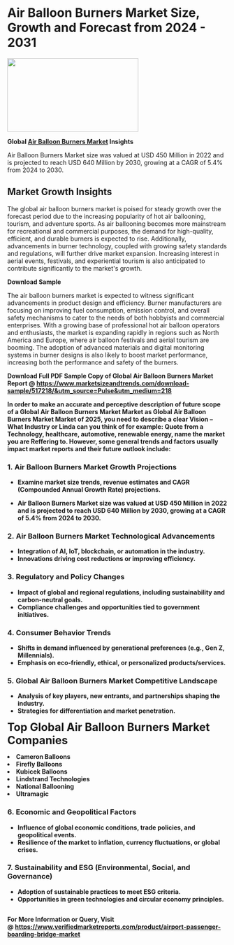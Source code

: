 <H1>Air Balloon Burners Market Size, Growth and Forecast from 2024 - 2031</H1><img class="aligncenter size-medium wp-image-584254" src="https://thirdeyenews.in/wp-content/uploads/2024/09/Global-Market-Research-300x168.jpeg" alt="" width="300" height="168" /><p><strong>Global&nbsp;<a href="https://www.marketsizeandtrends.com/download-sample/517218/&amp;utm_source=Pulse&amp;utm_medium=218">Air Balloon Burners Market</a> Insights</strong></p><p>Air Balloon Burners Market size was valued at USD 450 Million in 2022 and is projected to reach USD 640 Million by 2030, growing at a CAGR of 5.4% from 2024 to 2030.</p><p><h2>Market Growth Insights</h2> <p>The global air balloon burners market is poised for steady growth over the forecast period due to the increasing popularity of hot air ballooning, tourism, and adventure sports. As air ballooning becomes more mainstream for recreational and commercial purposes, the demand for high-quality, efficient, and durable burners is expected to rise. Additionally, advancements in burner technology, coupled with growing safety standards and regulations, will further drive market expansion. Increasing interest in aerial events, festivals, and experiential tourism is also anticipated to contribute significantly to the market's growth.</p> <p><strong>Download Sample</strong></p> <p>The air balloon burners market is expected to witness significant advancements in product design and efficiency. Burner manufacturers are focusing on improving fuel consumption, emission control, and overall safety mechanisms to cater to the needs of both hobbyists and commercial enterprises. With a growing base of professional hot air balloon operators and enthusiasts, the market is expanding rapidly in regions such as North America and Europe, where air balloon festivals and aerial tourism are booming. The adoption of advanced materials and digital monitoring systems in burner designs is also likely to boost market performance, increasing both the performance and safety of the burners.</p> <p><strong></p><p><span class=""><strong>Download Full PDF Sample Copy of Global Air Balloon Burners Market Report</strong> @ <a href="https://www.marketsizeandtrends.com/download-sample/517218/&amp;utm_source=Pulse&amp;utm_medium=218" target="_blank">https://www.marketsizeandtrends.com/download-sample/517218/&amp;utm_source=Pulse&amp;utm_medium=218</a></span></p><p>In order to make an accurate and perceptive description of future scope of a Global&nbsp;Air Balloon Burners Market Market as Global&nbsp;Air Balloon Burners Market Market of 2025, you need to describe a clear Vision &ndash; What Industry or Linda can you think of for example: Quote from a Technology, healthcare, automotive, renewable energy, name the market you are Reffering to. However, some general trends and factors usually impact market reports and their future outlook include:</p><h3>1.&nbsp;<strong>Air Balloon Burners Market Growth Projections</strong></h3><ul><li>Examine market size trends, revenue estimates and CAGR (Compounded Annual Growth Rate) projections.</li><li><p>Air Balloon Burners Market size was valued at USD 450 Million in 2022 and is projected to reach USD 640 Million by 2030, growing at a CAGR of 5.4% from 2024 to 2030.</p></li></ul><h3>2.&nbsp;<strong>Air Balloon Burners Market Technological Advancements</strong></h3><ul><li>Integration of AI, IoT, blockchain, or automation in the industry.</li><li>Innovations driving cost reductions or improving efficiency.</li></ul><h3>3.&nbsp;<strong>Regulatory and Policy Changes</strong></h3><ul><li>Impact of global and regional regulations, including sustainability and carbon-neutral goals.</li><li>Compliance challenges and opportunities tied to government initiatives.</li></ul><h3>4.&nbsp;<strong>Consumer Behavior Trends</strong></h3><ul><li>Shifts in demand influenced by generational preferences (e.g., Gen Z, Millennials).</li><li>Emphasis on eco-friendly, ethical, or personalized products/services.</li></ul><h3>5.&nbsp;<strong>Global Air Balloon Burners Market Competitive Landscape</strong></h3><ul><li>Analysis of key players, new entrants, and partnerships shaping the industry.</li><li>Strategies for differentiation and market penetration.</li></ul><p data-pm-slice="1 1 []"><span style="color: inherit; font-family: inherit; font-size: 25px;">Top Global Air Balloon Burners Market Companies</span></p><div class="" data-test-id=""><p><li>Cameron Balloons</li><li> Firefly Balloons</li><li> Kubicek Balloons</li><li> Lindstrand Technologies</li><li> National Ballooning</li><li> Ultramagic</li></p></div><h3>6.&nbsp;<strong>Economic and Geopolitical Factors</strong></h3><ul><li>Influence of global economic conditions, trade policies, and geopolitical events.</li><li>Resilience of the market to inflation, currency fluctuations, or global crises.</li></ul><h3>7.&nbsp;<strong>Sustainability and ESG (Environmental, Social, and Governance)</strong></h3><ul><li>Adoption of sustainable practices to meet ESG criteria.</li><li>Opportunities in green technologies and circular economy principles.</li></ul><h2><strong style="font-size: 14px;">For More Information or Query, Visit @&nbsp;</strong><a style="background-color: #ffffff; font-size: 14px;" href="https://www.marketsizeandtrends.com/report/air-balloon-burners-market/" target="_blank">https://www.verifiedmarketreports.com/product/airport-passenger-boarding-bridge-market</a></h2>
